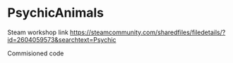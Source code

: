 # PsychicAnimals
Steam workshop link
https://steamcommunity.com/sharedfiles/filedetails/?id=2604059573&searchtext=Psychic

Commisioned code
